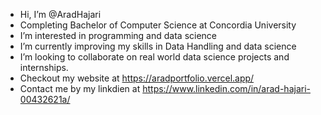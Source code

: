 - Hi, I’m @AradHajari
- Completing Bachelor of Computer Science at Concordia University
- I’m interested in programming and data science
- I’m currently improving my skills in Data Handling and data science
- I’m looking to collaborate on real world data science projects and internships.
- Checkout my website at https://aradportfolio.vercel.app/
- Contact me by my linkdien at https://www.linkedin.com/in/arad-hajari-00432621a/
